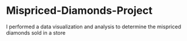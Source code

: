 # Mispriced-Diamonds-Project
I performed a data visualization and analysis to determine the mispriced diamonds sold in a store

